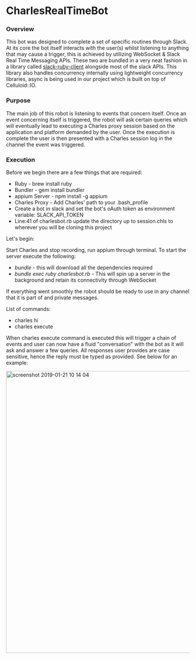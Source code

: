 # CharlesRealTimeBot

### Overview 

This bot was designed to complete a set of specific routines through Slack. At its core the bot itself interacts with the user(s) 
whilst listening to anything that may cause a trigger, this is achieved by utilizing WebSocket & Slack Real 
Time Messaging APIs. These two are bundled in a very neat fashion in a library called [slack-ruby-client](https://github.com/slack-ruby/slack-ruby-client) alongside most of the slack APIs.
This library also handles concurrency internally using lightweight concurrency libraries, async is being used in our project which
is built on top of Celluloid::IO.

### Purpose

The main job of this robot is listening to events that concern itself. Once an event concerning itself is triggered, the robot will ask certain queries which will eventually lead to executing a Charles proxy session based on the application and platform demanded by the user. Once the execution is complete the user is then presented with a Charles session log in the channel the event was triggered.
 
### Execution 

Before we begin there are a few things that are required:

* Ruby - brew install ruby 
* Bundler - gem install bundler
* appium Server - npm install -g appium
* Charles Proxy - Add Charles' path to your .bash_profile
* Create a bot in slack and set the bot's oAuth token as environment variable: SLACK_API_TOKEN
* Line:41 of charlesbot.rb update the directory up to session.chls to wherever you will be cloning this project

Let's begin:

Start Charles and stop recording, run appium through terminal. To start the server execute the following:
- *bundle* - this will download all the dependencies required
- *bundle exec ruby charlesbot.rb* - This will spin up a server in the background and retain its connectivity through WebSocket

If everything went smoothly the robot should be ready to use in any channel that it is part of and private messages.

List of commands:
- charles hi
- charles execute


When charles execute command is executed this will trigger a chain of events and user can now
have a fluid "conversation" with the bot as it will ask and answer a few queries. All responses
user provides are case sensitive, hence the reply must be typed as provided. See below for an example:

<img width="770" alt="screenshot 2019-01-21 10 14 04" src="https://user-images.githubusercontent.com/24193787/51485432-0ccdd400-1d6c-11e9-9fa2-a3d44f0b098e.png">
